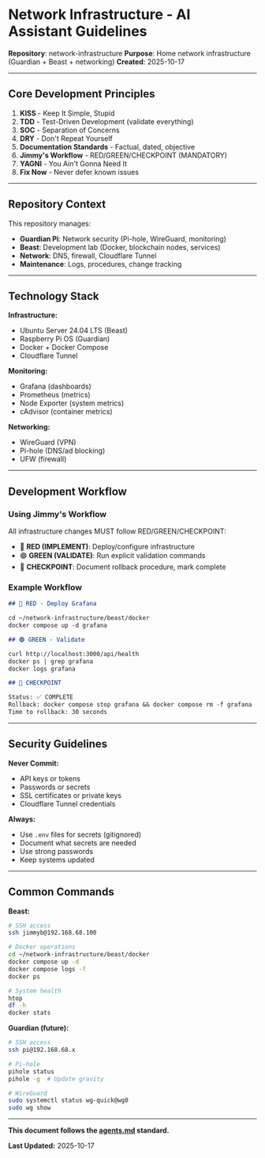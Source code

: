# Network Infrastructure - AI Assistant Guidelines

**Repository**: network-infrastructure
**Purpose**: Home network infrastructure (Guardian + Beast + networking)
**Created**: 2025-10-17

---

## Core Development Principles

1. **KISS** - Keep It Simple, Stupid
2. **TDD** - Test-Driven Development (validate everything)
3. **SOC** - Separation of Concerns
4. **DRY** - Don't Repeat Yourself
5. **Documentation Standards** - Factual, dated, objective
6. **Jimmy's Workflow** - RED/GREEN/CHECKPOINT (MANDATORY)
7. **YAGNI** - You Ain't Gonna Need It
8. **Fix Now** - Never defer known issues

---

## Repository Context

This repository manages:
- **Guardian Pi**: Network security (Pi-hole, WireGuard, monitoring)
- **Beast**: Development lab (Docker, blockchain nodes, services)
- **Network**: DNS, firewall, Cloudflare Tunnel
- **Maintenance**: Logs, procedures, change tracking

---

## Technology Stack

**Infrastructure:**
- Ubuntu Server 24.04 LTS (Beast)
- Raspberry Pi OS (Guardian)
- Docker + Docker Compose
- Cloudflare Tunnel

**Monitoring:**
- Grafana (dashboards)
- Prometheus (metrics)
- Node Exporter (system metrics)
- cAdvisor (container metrics)

**Networking:**
- WireGuard (VPN)
- Pi-hole (DNS/ad blocking)
- UFW (firewall)

---

## Development Workflow

### Using Jimmy's Workflow

All infrastructure changes MUST follow RED/GREEN/CHECKPOINT:

- 🔴 **RED (IMPLEMENT)**: Deploy/configure infrastructure
- 🟢 **GREEN (VALIDATE)**: Run explicit validation commands
- 🔵 **CHECKPOINT**: Document rollback procedure, mark complete

### Example Workflow

```markdown
## 🔴 RED - Deploy Grafana

cd ~/network-infrastructure/beast/docker
docker compose up -d grafana

## 🟢 GREEN - Validate

curl http://localhost:3000/api/health
docker ps | grep grafana
docker logs grafana

## 🔵 CHECKPOINT

Status: ✅ COMPLETE
Rollback: docker compose stop grafana && docker compose rm -f grafana
Time to rollback: 30 seconds
```

---

## Security Guidelines

**Never Commit:**
- API keys or tokens
- Passwords or secrets
- SSL certificates or private keys
- Cloudflare Tunnel credentials

**Always:**
- Use `.env` files for secrets (gitignored)
- Document what secrets are needed
- Use strong passwords
- Keep systems updated

---

## Common Commands

**Beast:**
```bash
# SSH access
ssh jimmyb@192.168.68.100

# Docker operations
cd ~/network-infrastructure/beast/docker
docker compose up -d
docker compose logs -f
docker ps

# System health
htop
df -h
docker stats
```

**Guardian (future):**
```bash
# SSH access
ssh pi@192.168.68.x

# Pi-hole
pihole status
pihole -g  # Update gravity

# WireGuard
sudo systemctl status wg-quick@wg0
sudo wg show
```

---

**This document follows the [agents.md](https://agents.md/) standard.**

**Last Updated:** 2025-10-17
